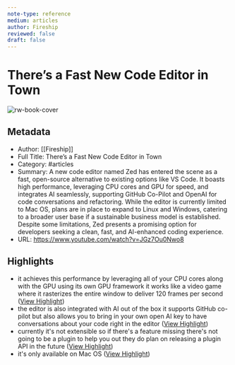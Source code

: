 ```yaml
---
note-type: reference
medium: articles
author: Fireship
reviewed: false
draft: false
---
```

# There’s a Fast New Code Editor in Town

![rw-book-cover](https://i.ytimg.com/vi/JGz7Ou0Nwo8/maxresdefault.jpg)

## Metadata
- Author: [[Fireship]]
- Full Title: There’s a Fast New Code Editor in Town
- Category: #articles
- Summary: A new code editor named Zed has entered the scene as a fast, open-source alternative to existing options like VS Code. It boasts high performance, leveraging CPU cores and GPU for speed, and integrates AI seamlessly, supporting GitHub Co-Pilot and OpenAI for code conversations and refactoring. While the editor is currently limited to Mac OS, plans are in place to expand to Linux and Windows, catering to a broader user base if a sustainable business model is established. Despite some limitations, Zed presents a promising option for developers seeking a clean, fast, and AI-enhanced coding experience.
- URL: https://www.youtube.com/watch?v=JGz7Ou0Nwo8

## Highlights
- it achieves this performance by leveraging all of your CPU cores along with the GPU using its own GPU framework it works like a video game where it rasterizes the entire window to deliver 120 frames per second ([View Highlight](https://read.readwise.io/read/01hqpx335c45mqqahf5vhgaeea))
- the editor is also integrated with AI out of the box it supports GitHub co-pilot but also allows you to bring in your own open AI key to have conversations about your code right in the editor ([View Highlight](https://read.readwise.io/read/01hqpx4d1pdn7nd1cfkf1tgmpf))
- currently it's not extensible so if there's a feature missing there's not going to be a plugin to help you out they do plan on releasing a plugin API in the future ([View Highlight](https://read.readwise.io/read/01hqpx60haggmrt7e2m5mqnxwv))
- it's only available on Mac OS ([View Highlight](https://read.readwise.io/read/01hqpx713z2z9b055ynn45nyrk))
